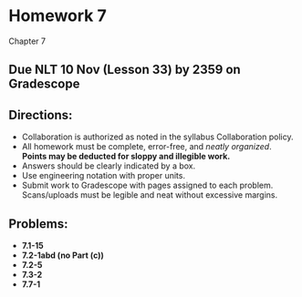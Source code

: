 # Homework 7

Chapter 7

## Due NLT 10 Nov (Lesson 33) by 2359 on Gradescope

## Directions: 
- Collaboration is authorized as noted in the syllabus Collaboration policy. 
- All homework must be complete, error-free, and _neatly organized_. **Points may be deducted for sloppy and illegible work.** 
- Answers should be clearly indicated by a box.
- Use engineering notation with proper units.
- Submit work to Gradescope with pages assigned to each problem. Scans/uploads must be legible and neat without excessive margins.

## Problems:
- **7.1-15**
- **7.2-1abd (no Part (c))** 
- **7.2-5**  
- **7.3-2**  
- **7.7-1**  
